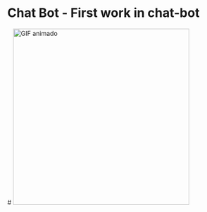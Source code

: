 <h1>Chat Bot - First work in chat-bot</h1>
#
<a href="https://i.gifer.com/ErdR.gif" target="_blank">
  <img src="https://i.gifer.com/ErdR.gif" alt="GIF animado" width="400">
</a>
